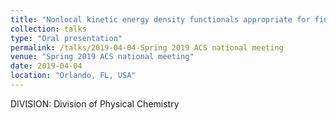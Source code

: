 ```yaml
---
title: "Nonlocal kinetic energy density functionals appropriate for finite systems and embedding simulations"
collection: talks
type: "Oral presentation"
permalink: /talks/2019-04-04-Spring 2019 ACS national meeting
venue: "Spring 2019 ACS national meeting"
date: 2019-04-04
location: "Orlando, FL, USA"
---
```


DIVISION: Division of Physical Chemistry
